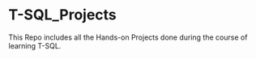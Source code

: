 # T-SQL_Projects
This Repo includes all the Hands-on Projects done during the course of learning T-SQL.
